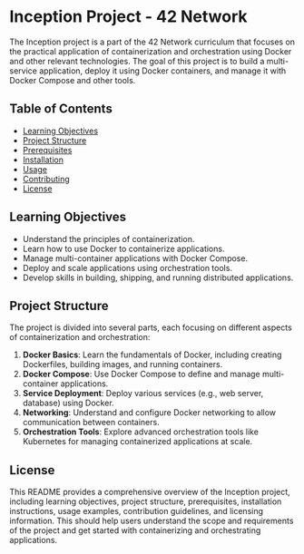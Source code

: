 # Inception Project - 42 Network

The Inception project is a part of the 42 Network curriculum that focuses on the practical application of containerization and orchestration using Docker and other relevant technologies. The goal of this project is to build a multi-service application, deploy it using Docker containers, and manage it with Docker Compose and other tools.

## Table of Contents

- [Learning Objectives](#learning-objectives)
- [Project Structure](#project-structure)
- [Prerequisites](#prerequisites)
- [Installation](#installation)
- [Usage](#usage)
- [Contributing](#contributing)
- [License](#license)

## Learning Objectives

- Understand the principles of containerization.
- Learn how to use Docker to containerize applications.
- Manage multi-container applications with Docker Compose.
- Deploy and scale applications using orchestration tools.
- Develop skills in building, shipping, and running distributed applications.

## Project Structure

The project is divided into several parts, each focusing on different aspects of containerization and orchestration:

1. **Docker Basics**: Learn the fundamentals of Docker, including creating Dockerfiles, building images, and running containers.
2. **Docker Compose**: Use Docker Compose to define and manage multi-container applications.
3. **Service Deployment**: Deploy various services (e.g., web server, database) using Docker.
4. **Networking**: Understand and configure Docker networking to allow communication between containers.
5. **Orchestration Tools**: Explore advanced orchestration tools like Kubernetes for managing containerized applications at scale.

## License


This README provides a comprehensive overview of the Inception project, including learning objectives, project structure, prerequisites, installation instructions, usage examples, contribution guidelines, and licensing information. This should help users understand the scope and requirements of the project and get started with containerizing and orchestrating applications.
